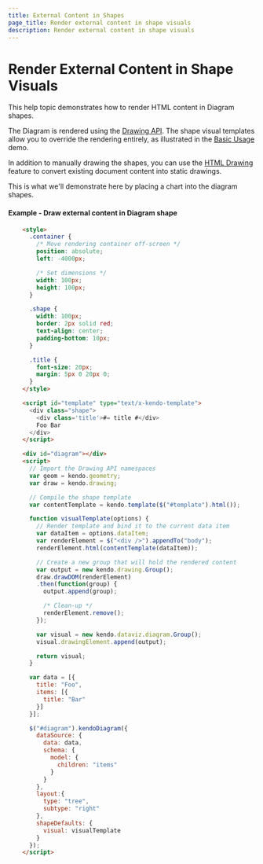 ```yaml
---
title: External Content in Shapes
page_title: Render external content in shape visuals
description: Render external content in shape visuals
---
```


# Render External Content in Shape Visuals

This help topic demonstrates how to render HTML content in Diagram shapes.

The Diagram is rendered using the [Drawing API](http://docs.telerik.com/kendo-ui/framework/drawing/overview).
The shape visual templates allow you to override the rendering entirely,
as illustrated in the [Basic Usage](http://demos.telerik.com/kendo-ui/diagram/index) demo.

In addition to manually drawing the shapes, you can use the [HTML Drawing](/framework/drawing/drawing-dom) feature to convert existing document content into static drawings.

This is what we'll demonstrate here by placing a chart into the diagram shapes.

#### Example - Draw external content in Diagram shape

```html
    <style>
      .container {
        /* Move rendering container off-screen */
        position: absolute;
        left: -4000px;

        /* Set dimensions */
        width: 100px;
        height: 100px;
      }

      .shape {
        width: 100px;
        border: 2px solid red;
        text-align: center;
        padding-bottom: 10px;
      }

      .title {
        font-size: 20px;
        margin: 5px 0 20px 0;
      }
    </style>

    <script id="template" type="text/x-kendo-template">
      <div class="shape">
        <div class='title'>#= title #</div>
        Foo Bar
      </div>
    </script>

    <div id="diagram"></div>
    <script>
      // Import the Drawing API namespaces
      var geom = kendo.geometry;
      var draw = kendo.drawing;

      // Compile the shape template
      var contentTemplate = kendo.template($("#template").html());

      function visualTemplate(options) {
        // Render template and bind it to the current data item
        var dataItem = options.dataItem;
        var renderElement = $("<div />").appendTo("body");
        renderElement.html(contentTemplate(dataItem));

        // Create a new group that will hold the rendered content
        var output = new kendo.drawing.Group();
        draw.drawDOM(renderElement)
        .then(function(group) {
          output.append(group);

          /* Clean-up */
          renderElement.remove();
        });

        var visual = new kendo.dataviz.diagram.Group();
        visual.drawingElement.append(output);

        return visual;
      }

      var data = [{
        title: "Foo",
        items: [{
          title: "Bar"
        }]
      }];

      $("#diagram").kendoDiagram({
        dataSource: {
          data: data,
          schema: {
            model: {
              children: "items"
            }
          }
        },
        layout:{
          type: "tree",
          subtype: "right"
        },
        shapeDefaults: {
          visual: visualTemplate
        }
      });
    </script>
```
